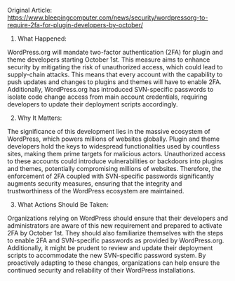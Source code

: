 Original Article: https://www.bleepingcomputer.com/news/security/wordpressorg-to-require-2fa-for-plugin-developers-by-october/

1) What Happened:

WordPress.org will mandate two-factor authentication (2FA) for plugin and theme developers starting October 1st. This measure aims to enhance security by mitigating the risk of unauthorized access, which could lead to supply-chain attacks. This means that every account with the capability to push updates and changes to plugins and themes will have to enable 2FA. Additionally, WordPress.org has introduced SVN-specific passwords to isolate code change access from main account credentials, requiring developers to update their deployment scripts accordingly.

2) Why It Matters:

The significance of this development lies in the massive ecosystem of WordPress, which powers millions of websites globally. Plugin and theme developers hold the keys to widespread functionalities used by countless sites, making them prime targets for malicious actors. Unauthorized access to these accounts could introduce vulnerabilities or backdoors into plugins and themes, potentially compromising millions of websites. Therefore, the enforcement of 2FA coupled with SVN-specific passwords significantly augments security measures, ensuring that the integrity and trustworthiness of the WordPress ecosystem are maintained.

3) What Actions Should Be Taken:

Organizations relying on WordPress should ensure that their developers and administrators are aware of this new requirement and prepared to activate 2FA by October 1st. They should also familiarize themselves with the steps to enable 2FA and SVN-specific passwords as provided by WordPress.org. Additionally, it might be prudent to review and update their deployment scripts to accommodate the new SVN-specific password system. By proactively adapting to these changes, organizations can help ensure the continued security and reliability of their WordPress installations.